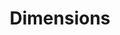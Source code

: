 ---
bigquery: https://console.cloud.google.com/bigquery?p=covid-19-dimensions-ai&page=table&d=data&t=publications
contributors: Digital Science, https://www.digital-science.com/
cost: Free for personal, non-commercial use.
description: Dimensions contains more than 100 million publications, ranging from
  articles published in scholarly journals, books and book chapters, to preprints
  and conference proceedings. All publications are contextualized with linked data
  sets, funding, publications, patents, clinical trials, and policy documents. You
  can also view associated categories, funders, institutions, and researcher profiles.
documentation: https://docs.dimensions.ai/bigquery/index.html
last_edit: 04/09/2022, 13:37:52
location: https://www.dimensions.ai/products/free/
maintained_by: Digital Science, https://www.digital-science.com/
schema_fields:
- granted_year
- resulting_publication_ids
- journal
- book_title
- current_assignee_countries
- interventions
- concepts
- links
- repository_name
- labels
- registry
- filing_status
- category_rcdc
- pmid
- acronym
- phase
- created_date
- publication_year
- conference
- name
- publication_ids
- research_org_countries
- publication_date
- source_id
- associated_publication_pmid
- status
- issue
- doi
- mesh_terms
- date_modified
- granted_date
- funder_org
- title
- assignee_orgs
- research_orgs
- proceedings_title
- email_address
- expiration_date
- citation_string
- mesh_headings
- funding_currency
- end_date
- pmcid
- funding_eur
- isbn
- inventor_names
- book_series_title
- associated_publication_arxiv_id
- original_title
- aliases
- funding_cad
- investigators
- year
- acknowledgements
- supporting_grant_ids
- conditions
- legal_status
- description
- end_year
- organisation_details
- ipcr
- altmetrics
- repository_url
- associated_publication_doi
- category_icrp_cso
- funding_amount
- funding_cny
- associated_grant_ids
- resulting_publication_doi
- reference_ids
- open_access_categories_v2
- cpc
- authors
- eisbn
- funding_details
- category_for
- funding_chf
- embargo_date
- types
- publisher
- clinical_trial_ids
- current_assignee_orgs
- kind
- original_assignee
- date_normal
- linkout
- research_org_state_names
- start_year
- repository_id
- category_hra
- citations_count
- family_id
- funder_org_acronyms
- assignee_countries
- current_assignee
- cited_by_ids
- researcher_ids
- date_inserted
- research_org_state_codes
- research_org_cities
- legal_events
- patent_ids
- funding_aud
- relationships
- category_hrcs_rac
- start_date
- original_assignee_countries
- license
- grant_number
- application_number
- editors
- active_years
- category_bra
- language
- volume
- funder_org_cities
- acronyms
- family_count
- funding_nzd
- abstract
- category_hrcs_hc
- journal_lists
- wikipedia_url
- funder_orgs
- funding_gbp
- address
- type
- family_members_ids
- category_sdg
- id
- date_online
- original_abstract
- funder_org_countries
- date_imported_gbq
- gender
- funder_countries
- funder_org_state_codes
- open_access_categories
- category_icrp_ct
- foa_number
- external_ids
- associated_publication_id
- categories
- filing_date
- filing_year
- original_assignee_orgs
- research_org_city_names
- jurisdiction
- expiration_year
- parent_id
- subtitles
- category_uoa
- date_print
- citations
- priority_date
- research_org_country_names
- metrics
- priority_year
- pages
- arxiv_id
- date
- brief_title
- established
- funding_usd
- funding_jpy
shortname: dimensions
tags:
- scholarly literature
- patents
- funding
- clinical trials
- academic profiles
terms_of_use: 'Use of both the Dimensions COVID-19 dataset and full Dimensions dataset
  are subject to the Dimensions Terms of use: https://www.dimensions.ai/policies-terms-legal '
title: Dimensions
uuid: dcff88bd-fe6b-4fdb-8159-809bf9d7bc1c
---